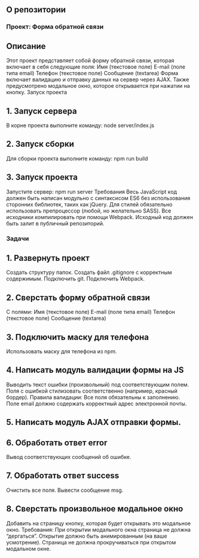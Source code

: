 ## О репозитории
### Проект: Форма обратной связи
## Описание
Этот проект представляет собой форму обратной связи, которая включает в себя следующие поля:
Имя (текстовое поле)
E-mail (поле типа email)
Телефон (текстовое поле)
Сообщение (textarea)
Форма включает валидацию и отправку данных на сервер через AJAX. Также предусмотрено модальное окно, которое открывается при нажатии на кнопку.
Запуск проекта
## 1. Запуск сервера
В корне проекта выполните команду:
node server/index.js

## 2. Запуск сборки
Для сборки проекта выполните команду:
npm run build

## 3. Запуск проекта
Запустите сервер:
npm run server
Требования
Весь JavaScript код должен быть написан модульно с синтаксисом ES6 без использования сторонних библиотек, таких как jQuery.
Для стилей обязательно использовать препроцессор (любой, но желательно SASS).
Все исходники компилировать при помощи Webpack.
Исходный код должен быть залит в публичный репозиторий.

### Задачи
## 1. Развернуть проект
Создать структуру папок.
Создать файл .gitignore с корректным содержимым.
Подключить git.
Подключить Webpack.

## 2. Сверстать форму обратной связи
С полями:
Имя (текстовое поле)
E-mail (поле типа email)
Телефон (текстовое поле)
Сообщение (textarea)

## 3. Подключить маску для телефона
Использовать маску для телефона из npm.

## 4. Написать модуль валидации формы на JS
Выводить текст ошибки (произвольный) под соответствующим полем.
Поля с ошибкой стилизовать соответственно (например, красный бордер).
Правила валидации:
Все поля обязательны к заполнению.
Поле email должно содержать корректный адрес электронной почты.

## 5. Написать модуль AJAX отправки формы.

## 6. Обработать ответ error
Вывод соответствующих сообщений об ошибке.

## 7. Обработать ответ success
Очистить все поля.
Вывести сообщение msg.

## 8. Сверстать произвольное модальное окно
Добавить на страницу кнопку, которая будет открывать это модальное окно.
Требования:
При открытии модального окна страница не должна “дергаться”.
Открытие должно быть анимированным (на ваше усмотрение).
Страница не должна прокручиваться при открытом модальном окне.
